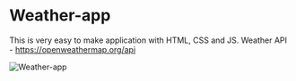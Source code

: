 # Weather-app
This is very easy to make application with HTML, CSS and JS.
Weather API - https://openweathermap.org/api

![Weather-app](https://github.com/IvayloTashev/Weather-app/assets/145584765/ee8095fa-ce57-42ce-8571-f0ca4804be08)
